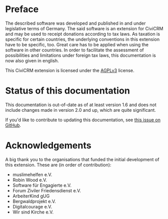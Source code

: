 # Preface

The described software was developed and published in and under legislative
terms of Germany. The said software is an extension for CiviCRM and may be used
to receipt donations according to tax laws. As taxation is specific for certain
countries, the underlying conventions in this extension have to be specific,
too. Great care has to be applied when using the software in other countries. In
order to facilitate the assessment of possibilities and limitations under
foreign tax laws, this documentation is now also given in english.

This CiviCRM extension is licensed under
the [AGPLv3](https://www.gnu.org/licenses/agpl-3.0.html) license.

# Status of this documentation

This documentation is out-of-date as of at least version 1.6 and does not
include changes made in version 2.0 and up, which are quite significant.

If you'd like to contribute to updating this documentation, see
[this issue on GitHub](https://github.com/systopia/de.systopia.donrec/issues/160).

# Acknowledgements

A big thank you to the organisations that funded the initial development of this
extension. These are (in order of contribution):

- muslimehelfen e.V.
- Robin Wood e.V.
- Software für Engagierte e.V.
- Forum Ziviler Friedensdienst e.V.
- ArbeiterKind gUG
- Bergwaldprojekt e.V.
- Digitalcourage e.V.
- Wir sind Kirche e.V.
